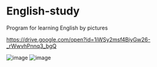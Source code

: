 # English-study
Program for learning English by pictures

https://drive.google.com/open?id=1iWSy2msf4BiyGw26-_rWwvhPnnq3_bgQ

![image](https://user-images.githubusercontent.com/39457745/40937065-b7821ecc-683d-11e8-94d8-e95473aa555d.png)
![image](https://user-images.githubusercontent.com/39457745/40937459-fee3af28-683e-11e8-9b13-fe6c8c9eecb1.png)
